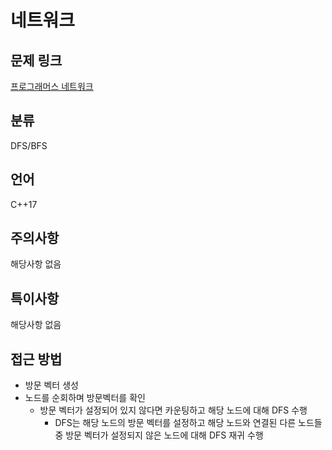 # 네트워크
## 문제 링크
[프로그래머스 네트워크](https://programmers.co.kr/learn/courses/30/lessons/43162?language=cpp)
## 분류
DFS/BFS
## 언어
C++17
## 주의사항
해당사항 없음
## 특이사항
해당사항 없음
## 접근 방법
* 방문 벡터 생성
* 노드를 순회하며 방문벡터를 확인
  + 방문 벡터가 설정되어 있지 않다면 카운팅하고 해당 노드에 대해 DFS 수행
    - DFS는 해당 노드의 방문 벡터를 설정하고 해당 노드와 연결된 다른 노드들 중 방문 벡터가 설정되지 않은 노드에 대해 DFS 재귀 수행